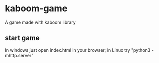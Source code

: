 # kaboom-game
A game made with kaboom library

## start game
In windows just open index.html in your browser; in Linux try "python3 -mhttp.server"
